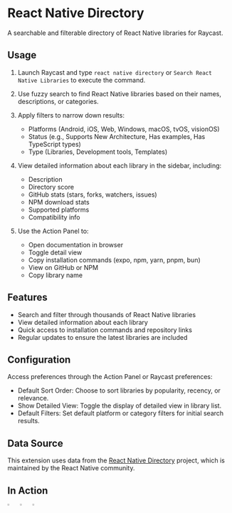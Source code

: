 # React Native Directory

A searchable and filterable directory of React Native libraries for Raycast.

## Usage

1. Launch Raycast and type `react native directory` or `Search React Native Libraries`
   to execute the command.

2. Use fuzzy search to find React Native libraries based on their names, descriptions, or categories.

3. Apply filters to narrow down results:

   - Platforms (Android, iOS, Web, Windows, macOS, tvOS, visionOS)
   - Status (e.g., Supports New Architecture, Has examples, Has TypeScript types)
   - Type (Libraries, Development tools, Templates)

4. View detailed information about each library in the sidebar, including:

   - Description
   - Directory score
   - GitHub stats (stars, forks, watchers, issues)
   - NPM download stats
   - Supported platforms
   - Compatibility info

5. Use the Action Panel to:
   - Open documentation in browser
   - Toggle detail view
   - Copy installation commands (expo, npm, yarn, pnpm, bun)
   - View on GitHub or NPM
   - Copy library name

## Features

- Search and filter through thousands of React Native libraries
- View detailed information about each library
- Quick access to installation commands and repository links
- Regular updates to ensure the latest libraries are included

## Configuration

Access preferences through the Action Panel or Raycast preferences:

- Default Sort Order: Choose to sort libraries by popularity, recency, or relevance.
- Show Detailed View: Toggle the display of detailed view in library list.
- Default Filters: Set default platform or category filters for initial search results.

## Data Source

This extension uses data from the [React Native Directory](https://github.com/react-native-community/directory) project, which is maintained by the React Native community.

## In Action

<div style="display: flex; gap: 8px;">
  <a href="https://x.com/expo/status/1847346917669556659">
    <img width="33%" src="https://github.com/user-attachments/assets/4f26ca31-a4e1-44ed-aac1-7d8cb7e295b5" />
  </a>
  <a href="https://x.com/notbrent/status/1847346620717027545">
    <img width="33%" src="https://github.com/user-attachments/assets/60efebaa-1222-4b11-bf74-4dfb870f159a" />
  </a>
  <a href="https://x.com/shubhporwal24/status/1841499533697839309">
    <img width="33%" src="https://github.com/user-attachments/assets/ba272c2b-9fc2-47d9-9d7a-f377c87121a3" />
  </a>
</div>
